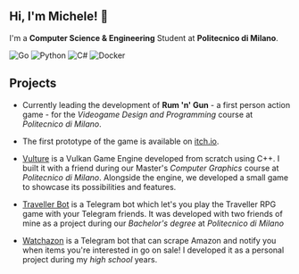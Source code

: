 ## Hi, I'm Michele! 👋

I'm a **Computer Science & Engineering** Student at **Politecnico di Milano**.

![Go](https://img.shields.io/badge/go-%2300ADD8.svg?style=for-the-badge&logo=go&logoColor=white)
![Python](https://img.shields.io/badge/python-3670A0?style=for-the-badge&logo=python&logoColor=ffdd54)
![C#](https://img.shields.io/badge/c%23-%23239120.svg?style=for-the-badge&logo=c-sharp&logoColor=white)
![Docker](https://img.shields.io/badge/docker-%230db7ed.svg?style=for-the-badge&logo=docker&logoColor=white)

## Projects

- Currently leading the development of **Rum 'n' Gun** - a first person action game - for the *Videogame Design and Programming* course at *Politecnico di Milano*.
 - The first prototype of the game is available on [itch.io](https://polimi-game-collective.itch.io/rum-n-gun).

- [Vulture](https://github.com/giornetta/vulture) is a Vulkan Game Engine developed from scratch using C++. I built it with a friend during our Master's *Computer Graphics* course at *Politecnico di Milano*. Alongside the engine, we developed a small game to showcase its possibilities and features.

- [Traveller Bot](https://github.com/giornetta/travellerbot) is a Telegram bot which let's you play the Traveller RPG game with your Telegram friends. It was developed with two friends of mine as a project during our *Bachelor's degree* at *Politecnico di Milano*
 
- [Watchazon](https://github.com/giornetta/watchazon) is a Telegram bot that can scrape Amazon and notify you when items you're interested in go on sale! I developed it as a personal project during my *high school* years.
